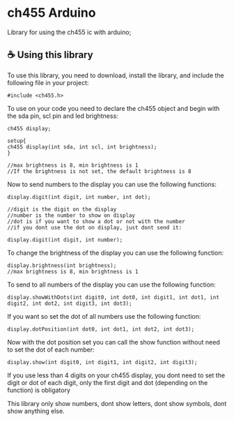 # ch455 Arduino

Library for using the ch455 ic with arduino;

## ☕ Using this library

To use this library, you need to download, install the library, and include the following file in your project:

```
#include <ch455.h>
```

To use on your code you need to declare the ch455 object and begin with the sda pin, scl pin and led brightness:

```	
ch455 display;

setup{
ch455 display(int sda, int scl, int brightness);
}

//max brightness is 8, min brightness is 1
//If the brightness is not set, the default brightness is 8
```

Now to send numbers to the display you can use the following functions:

```	
display.digit(int digit, int number, int dot);

//digit is the digit on the display
//number is the number to show on display
//dot is if you want to show a dot or not with the number
//if you dont use the dot on display, just dont send it:

display.digit(int digit, int number);
```

To change the brightness of the display you can use the following function:

```	
display.brightness(int brightness);
//max brightness is 8, min brightness is 1
```

To send to all numbers of the display you can use the following function:

```	
display.showWithDots(int digit0, int dot0, int digit1, int dot1, int digit2, int dot2, int digit3, int dot3);
```

If you want so set the dot of all numbers use the following function:

```	
display.dotPosition(int dot0, int dot1, int dot2, int dot3);
```

Now with the dot position set you can call the show function without need to set the dot of each number:

```	
display.show(int digit0, int digit1, int digit2, int digit3);
```

If you use less than 4 digits on your ch455 display, you dont need to set the digit or dot of each digit, only the first digit and dot (depending on the function) is obligatory

This library only show numbers, dont show letters, dont show symbols, dont show anything else.
